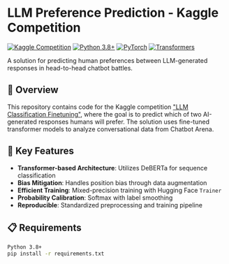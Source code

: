 # LLM Preference Prediction - Kaggle Competition

[![Kaggle Competition](https://img.shields.io/badge/Kaggle-Competition-blue)](https://www.kaggle.com/competitions/llm-classification-finetuning)
[![Python 3.8+](https://img.shields.io/badge/Python-3.8%2B-green)](https://www.python.org/)
[![PyTorch](https://img.shields.io/badge/PyTorch-2.0%2B-red)](https://pytorch.org/)
[![Transformers](https://img.shields.io/badge/🤗%20Transformers-4.30%2B-yellow)](https://huggingface.co/docs/transformers)

A solution for predicting human preferences between LLM-generated responses in head-to-head chatbot battles.

## 📌 Overview

This repository contains code for the Kaggle competition ["LLM Classification Finetuning"](https://www.kaggle.com/competitions/llm-classification-finetuning), where the goal is to predict which of two AI-generated responses humans will prefer. The solution uses fine-tuned transformer models to analyze conversational data from Chatbot Arena.

## 🚀 Key Features

- **Transformer-based Architecture**: Utilizes DeBERTa for sequence classification
- **Bias Mitigation**: Handles position bias through data augmentation
- **Efficient Training**: Mixed-precision training with Hugging Face `Trainer`
- **Probability Calibration**: Softmax with label smoothing
- **Reproducible**: Standardized preprocessing and training pipeline

## 📋 Requirements

```bash
Python 3.8+
pip install -r requirements.txt
```


